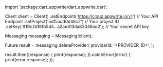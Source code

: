 import 'package:dart_appwrite/dart_appwrite.dart';

Client client = Client()
  .setEndpoint('https://cloud.appwrite.io/v1') // Your API Endpoint
  .setProject('5df5acd0d48c2') // Your project ID
  .setKey('919c2d18fb5d4...a2ae413da83346ad2'); // Your secret API key

Messaging messaging = Messaging(client);

Future result = messaging.deleteProvider(
  providerId: '<PROVIDER_ID>',
);

result.then((response) {
  print(response);
}).catchError((error) {
  print(error.response);
});
